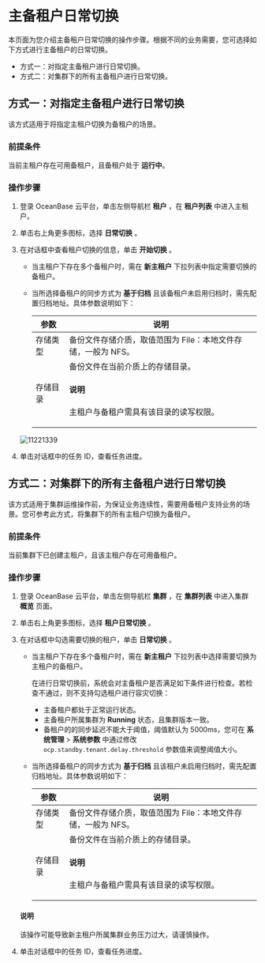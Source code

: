 # 主备租户日常切换

本页面为您介绍主备租户日常切换的操作步骤。根据不同的业务需要，您可选择如下方式进行主备租户的日常切换。

* 方式一：对指定主备租户进行日常切换。
* 方式二：对集群下的所有主备租户进行日常切换。

## 方式一：对指定主备租户进行日常切换

该方式适用于将指定主租户切换为备租户的场景。

### 前提条件

当前主租户存在可用备租户，且备租户处于 **运行中**。

### 操作步骤

1. 登录 OceanBase 云平台，单击左侧导航栏 **租户** ，在 **租户列表** 中进入主租户。

2. 单击右上角更多图标，选择 **日常切换** 。

3. 在对话框中查看租户切换的信息，单击 **开始切换** 。

    * 当主租户下存在多个备租户时，需在 **新主租户** 下拉列表中指定需要切换的备租户。
    * 当所选择备租户的同步方式为 **基于归档** 且该备租户未启用归档时，需先配置归档地址。具体参数说明如下：

      |  参数  |  说明   |
      |--------|---------|
      | 存储类型  | 备份文件存储介质，取值范围为 File：本地文件存储，一般为 NFS。|
      | 存储目录        | 备份文件在当前介质上的存储目录。<main id="notice" type='explain'><h4>说明</h4><p>主租户与备租户需具有该目录的读写权限。</p></main>  |

   ![11221339](https://obbusiness-private.oss-cn-shanghai.aliyuncs.com/doc/img/ocp/420/%E7%A7%9F%E6%88%B7%E6%97%A5%E5%B8%B8%E5%88%87%E6%8D%A2-%E7%A7%9F%E6%88%B7.png)

4. 单击对话框中的任务 ID，查看任务进度。

## 方式二：对集群下的所有主备租户进行日常切换

该方式适用于集群运维操作前，为保证业务连续性，需要用备租户支持业务的场景。您可参考此方式，将集群下的所有主租户切换为备租户。

### 前提条件

当前集群下已创建主租户，且该主租户存在可用备租户。

### 操作步骤

1. 登录 OceanBase 云平台，单击左侧导航栏 **集群** ，在 **集群列表** 中进入集群 **概览** 页面。

2. 单击右上角更多图标，选择 **租户日常切换** 。

3. 在对话框中勾选需要切换的租户，单击 **日常切换** 。

    * 当主租户下存在多个备租户时，需在 **新主租户** 下拉列表中选择需要切换为主租户的备租户。

      在进行日常切换前，系统会对主备租户是否满足如下条件进行检查。若检查不通过，则不支持勾选租户进行容灾切换：

      * 主备租户都处于正常运行状态。
      * 主备租户所属集群为 **Running** 状态，且集群版本一致。
      * 备租户的的同步延迟不能大于阈值，阈值默认为 5000ms，您可在 **系统管理** > **系统参数** 中通过修改 `ocp.standby.tenant.delay.threshold` 参数值来调整阈值大小。

    * 当所选择备租户的同步方式为 **基于归档** 且该租户未启用归档时，需先配置归档地址。具体参数说明如下：

      |  参数  |  说明   |
      |--------|---------|
      | 存储类型  | 备份文件存储介质，取值范围为 File：本地文件存储，一般为 NFS。|
      | 存储目录        | 备份文件在当前介质上的存储目录。  <main id="notice" type='explain'><h4>说明</h4><p>主租户与备租户需具有该目录的读写权限。</p></main>  |

    <main id="notice" type='explain'>
    <h4>说明</h4>
    <p>该操作可能导致新主租户所属集群业务压力过大，请谨慎操作。</p>
    </main>

4. 单击对话框中的任务 ID，查看任务进度。
